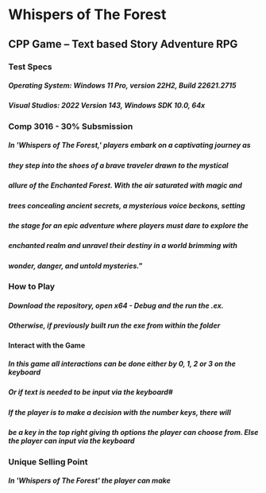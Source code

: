 # **Whispers of The Forest**

## **CPP Game – Text based Story Adventure RPG**

### **Test Specs**

##### Operating System: Windows 11 Pro, version 22H2, Build 22621.2715

##### Visual Studios: 2022 Version 143, Windows SDK 10.0, 64x

### **Comp 3016 - 30% Subsmission**

##### In 'Whispers of The Forest,' players embark on a captivating journey as 
##### they step into the shoes of a brave traveler drawn to the mystical  
##### allure of the Enchanted Forest. With the air saturated with magic and
##### trees concealing ancient secrets, a mysterious voice beckons, setting
##### the stage for an epic adventure where players must dare to explore the
##### enchanted realm and unravel their destiny in a world brimming with
##### wonder, danger, and untold mysteries."

### **How to Play**

##### Download the repository, open x64 - Debug and the run the .ex. 
##### Otherwise, if previously built run the exe from within the folder

#### **Interact with the Game**

##### In this game all interactions can be done either by 0, 1, 2 or 3 on the keyboard
##### Or if text is needed to be input via the keyboard#

##### If the player is to make a decision with the number keys, there will 
##### be a key in the top right giving th options the player can choose from. Else the player can input via the keyboard 


### **Unique Selling Point**

##### In 'Whispers of The Forest' the player can make 
